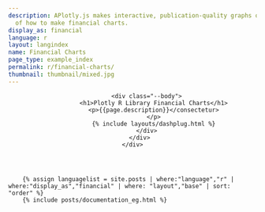```yaml
---
description: APlotly.js makes interactive, publication-quality graphs online. Examples
  of how to make financial charts.
display_as: financial
language: r
layout: langindex
name: Financial Charts
page_type: example_index
permalink: r/financial-charts/
thumbnail: thumbnail/mixed.jpg
---
```


<header class="--welcome">
	<div class="--welcome-body">
		<!--div.--wrap-inner-->
		<div class="--title">

			<div class="--body">
				<h1>Plotly R Library Financial Charts</h1>
				<p>{{page.description}}</consectetur>
				</p>
				{% include layouts/dashplug.html %}
			</div>
		</div>
	</div>
</header>

		{% assign languagelist = site.posts | where:"language","r" | where:"display_as","financial" | where: "layout","base" | sort: "order" %}
        {% include posts/documentation_eg.html %}
